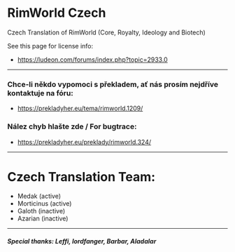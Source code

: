 # RimWorld Czech

Czech Translation of RimWorld (Core, Royalty, Ideology and Biotech)

See this page for license info:

- https://ludeon.com/forums/index.php?topic=2933.0
---

### Chce-li někdo vypomoci s překladem, ať nás prosím nejdříve kontaktuje na fóru:
- https://prekladyher.eu/tema/rimworld.1209/

### Nález chyb hlašte zde / For bugtrace:
- https://prekladyher.eu/preklady/rimworld.324/
---

# Czech Translation Team:
- Medak (active)
- Morticinus (active)
- Galoth (inactive)
- Azarian (inactive)

---
##### Special thanks: Leffi, lordfanger, Barbar, Aladalar
